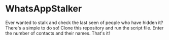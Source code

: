 # WhatsAppStalker
Ever wanted to stalk and check the last seen of people who have hidden it? 
There's a simple to do so! 
Clone this repository and run the script file. 
Enter the number of contacts and their names. That's it!
